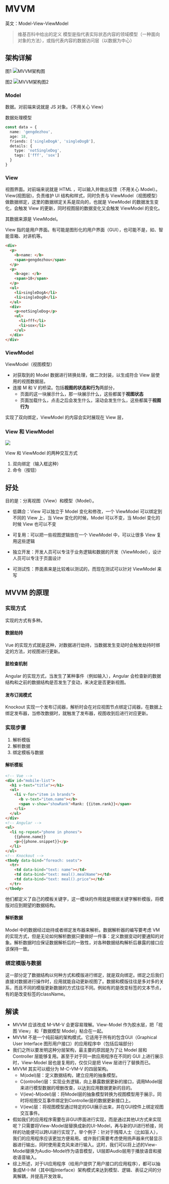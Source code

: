 # MVVM
英文：Model-View-ViewModel

> 维基百科中给出的定义
> 模型是指代表实际状态内容的领域模型（一种面向对象的方法），或指代表内容的数据访问层（以数据为中心）
> 
> 
> 



## 架构详解
图1
![MVVM架构图](./pictures/MVVM架构图.jpeg)

图2
![MVVM架构图2](./pictures/MVVM架构图2.webp)

### Model
数据。对前端来说就是 JS 对象。（不用关心 View）

数据处理模型




```ts
const data = {
  name: 'gengdezhou',
  age: 18,
  friends: ['singleDogA', 'singleDogB'],
  details: {
    type: 'notSingleDog',
    tags: ['fff', 'sox']
  }
}
```


### View
视图界面。对前端来说就是 HTML ，可以输入并做出反馈（不用关心 Model）。
View(视图层)，负责维护 UI 结构和样式，同时负责与 ViewModel（视图模型）做数据绑定，这里的数据绑定关系是双向的，也就是 ViewModel 的数据发生变化，会触发 View 的更新，同时视图层的数据变化又会触发 ViewModel 的变化。

其数据来源是 ViewModel。

View 指的是用户界面。有可能是图形化的用户界面（GUI），也可能不是，如、智能音箱、对讲机等。
```html
<div>
  <p>
    <b>name: </b>
    <span>gengdezhou</span>
  </p>
  <p>
    <b>age: </b>
    <span>18</span>
  </p>
  <ul>
    <li>singleDogA</li>
    <li>singleDogB</li>
  </ul>
  <div>
    <p>notSingleDog</p>
    <ul>
      <li>fff</li>
      <li>sox</li>
    </ul>
  </div>
</div>

```


### ViewModel
ViewModel（视图模型）
* 对获取到的 Model 数据进行转换处理，做二次封装，以生成符合 View 层使用的视图数据层。
* 连接 M 和 V 的桥梁。包括**视图的状态和行为**两部分，
  * 页面的这一块展示什么，那一块展示什么，这些都属于**视图状态**
  * 页面加载什么，点击之后会发生什么，滚动会发生什么，这些都属于**视图行为**

实现了双向绑定，ViewModel 的内容会实时展现在 View 层，



### View 和 ViewModel

![](./pictures/View和ViewModel关系.jpg)

View 和 ViewModel 的两种交互方式

1. 双向绑定（输入框这种）
2. 命令（按钮）



## 好处

目的是：分离视图（View）和模型（Model）。

* 低耦合：View 可以独立于 Model 变化和修改，一个 ViewModel 可以绑定到不同的 View 上，当 View 变化的时候，Model 可以不变，当 Model 变化的时候 View 也可以不变

* 可复用：可以把一些视图逻辑放在一个 ViewModel 中，可以让很多 View 复用这些逻辑

* 独立开发：开发人员可以专注于业务逻辑和数据的开发（ViewModel），设计人员可以专注于页面设计

* 可测试性：界面素来是比较难以测试的，而现在测试可以针对 ViewModel 来写

  

## MVVM 的原理

### 实现方式
实现的方式有多种。

#### 数据劫持
Vue 的实现方式就是这种，对数据进行劫持，当数据发生变动时会触发劫持时绑定的方法，对视图进行更新。

#### 脏检查机制
Angular 的实现方式，当发生了某种事件（例如输入），Angular 会检查新的数据结构和之前的数据结构是否发生了变动，来决定是否更新视图。


#### 发布订阅模式
Knockout 实现一个发布订阅器，解析时会在对应视图节点绑定订阅器，在数据上绑定发布器，当修改数据时，就触发了发布器，视图收到后进行对应更新。


### 实现步骤
1. 解析模版
2. 解析数据
3. 绑定模板与数据

#### 解析模板

```html
<!-- Vue -->
<div id="mobile-list">
  <h1 v-text="title"></h1>
  <ul>
    <li v-for="item in brands">
      <b v-text="item.name"></b>
      <span v-show="showRank">Rank: {{item.rank}}</span>
    </li>
  </ul>
</div>
<!-- Angular -->
<ul>
  <li ng-repeat="phone in phones">
    {{phone.name}}
    <p>{{phone.snippet}}</p>
  </li>
</ul>
<!-- Knockout -->
<tbody data-bind="foreach: seats">
  <tr>
    <td data-bind="text: name"></td>
    <td data-bind="text: meal().mealName"></td>
    <td data-bind="text: meal().price"></td>
  </tr>    
</tbody>
```
他们都定义了自己的模板关键字，这一模块的作用就是根据关键字解析模版，将模版对应到期望的数据结构。



#### 解析数据
Model 中的数据经过劫持或者绑定发布器来解析。数据解析器的编写要考虑 VM 的实现方式，但是无论如何解析数据只要做好一件事：定义数据变动时要通知的对象。解析数据时应保证数据解析后的一致性，对各种数据结构解析后暴露的接口应该保持一致。


### 绑定模版与数据

这一部分定了数据结构以何种方式和模版进行绑定，就是双向绑定。绑定之后我们直接对数据进行操作时，应用就能自动更新视图了。数据和模版往往是多对多的关系，而且不同的模版更新数据的方式往往不同。例如有的是改变标签的文本节点，有的是改变标签的className。



## 解读
* MVVM 应该改成 M-VM-V 会更容易理解。View-Model 作为胶水层，把「视图 View」 和「数据模型 Model」粘合在一起。
* MVVM 不是一个纯前端的架构模式。它适用于所有的包含GUI（Graphical User Interface 图形用户接口）的应用程序中（包括后端部分）
* 我们之所以要发明这种分层架构，最主要的原因是为了让 Model 层和 Controller 层能够复用。甚至于对于同一款应用程序在不同的 GUI 上进行展示时，View-Model 层也是复用的，仅仅只是把 View 层进行了替换而已。
* MVVM 其实可以细分为 M-C-VM-V 的四层架构。
    * M(odel)层：定义数据结构，建立应用的抽象模型。
    * C(ontroller)层：实现业务逻辑，向上暴露数据更新的接口，调用Model层来进行模型数据的增删改查，以达到应用数据更新的目的。
    * V(iew)-M(odel)层：将Model层的抽象模型转换为视图模型用于展示，同时将视图交互事件绑定到Controller层的数据更新接口上。
    * V(iew)层：将视图模型通过特定的GUI展示出来，并在GUI控件上绑定视图交互事件。
* 假如我们的应用程序需要在非GUI界面进行实现，而是通过其他UI方式来实现呢？只需要将View-Model层替换成新的UI-Model，再与新的UI进行桥接，同样的功能便可以跨UI进行实现了。举个例子：针对于残障人士（比如盲人），我们的应用程序应该更加方便易用。或许我们需要考虑使用扬声器来代替显示器进行输出，同时使用麦克风来进行输入。这时，我们可以将上述的View-Model替换为Audio-Model作为语音模型，UI层即Audio层用于播放语音和接收语音输入。
* 综上所述，对于UI应用程序（给用户提供了用户接口的应用程序），都可以抽象成M-I-IM（其中I指Interface）架构模式来达到模型、逻辑、表征之间的分离解耦，并提高开发效率。